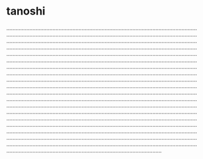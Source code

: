 # tanoshi
.........................................................................................................................................................................................................................................................................................................................................................................................................................................................................................................................................................................................................................................................................................................................................................................................................................................................................................................................................................................................................................................................................................................................................................................................................................................................................................................................................................................................................................................................................................................................................................................................................................................................................................................................................................................................................................................................................................................................................................................................................................................................................................................................................................................................................................................................................................................................................................................................................................................................................................................................................................
